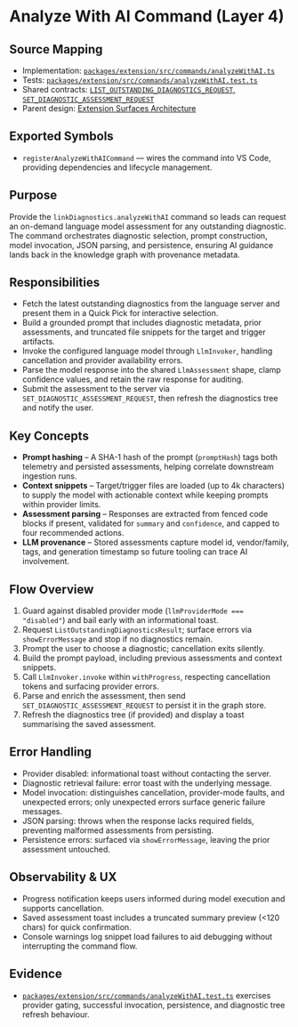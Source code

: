 # Analyze With AI Command (Layer 4)

## Source Mapping
- Implementation: [`packages/extension/src/commands/analyzeWithAI.ts`](../../../packages/extension/src/commands/analyzeWithAI.ts)
- Tests: [`packages/extension/src/commands/analyzeWithAI.test.ts`](../../../packages/extension/src/commands/analyzeWithAI.test.ts)
- Shared contracts: [`LIST_OUTSTANDING_DIAGNOSTICS_REQUEST`, `SET_DIAGNOSTIC_ASSESSMENT_REQUEST`](../../../packages/shared/src/contracts/diagnostics.ts)
- Parent design: [Extension Surfaces Architecture](../../layer-3/extension-surfaces.mdmd.md)

## Exported Symbols
- `registerAnalyzeWithAICommand` — wires the command into VS Code, providing dependencies and lifecycle management.

## Purpose
Provide the `linkDiagnostics.analyzeWithAI` command so leads can request an on-demand language model assessment for any outstanding diagnostic. The command orchestrates diagnostic selection, prompt construction, model invocation, JSON parsing, and persistence, ensuring AI guidance lands back in the knowledge graph with provenance metadata.

## Responsibilities
- Fetch the latest outstanding diagnostics from the language server and present them in a Quick Pick for interactive selection.
- Build a grounded prompt that includes diagnostic metadata, prior assessments, and truncated file snippets for the target and trigger artifacts.
- Invoke the configured language model through `LlmInvoker`, handling cancellation and provider availability errors.
- Parse the model response into the shared `LlmAssessment` shape, clamp confidence values, and retain the raw response for auditing.
- Submit the assessment to the server via `SET_DIAGNOSTIC_ASSESSMENT_REQUEST`, then refresh the diagnostics tree and notify the user.

## Key Concepts
- **Prompt hashing** – A SHA-1 hash of the prompt (`promptHash`) tags both telemetry and persisted assessments, helping correlate downstream ingestion runs.
- **Context snippets** – Target/trigger files are loaded (up to 4k characters) to supply the model with actionable context while keeping prompts within provider limits.
- **Assessment parsing** – Responses are extracted from fenced code blocks if present, validated for `summary` and `confidence`, and capped to four recommended actions.
- **LLM provenance** – Stored assessments capture model id, vendor/family, tags, and generation timestamp so future tooling can trace AI involvement.

## Flow Overview
1. Guard against disabled provider mode (`llmProviderMode === "disabled"`) and bail early with an informational toast.
2. Request `ListOutstandingDiagnosticsResult`; surface errors via `showErrorMessage` and stop if no diagnostics remain.
3. Prompt the user to choose a diagnostic; cancellation exits silently.
4. Build the prompt payload, including previous assessments and context snippets.
5. Call `LlmInvoker.invoke` within `withProgress`, respecting cancellation tokens and surfacing provider errors.
6. Parse and enrich the assessment, then send `SET_DIAGNOSTIC_ASSESSMENT_REQUEST` to persist it in the graph store.
7. Refresh the diagnostics tree (if provided) and display a toast summarising the saved assessment.

## Error Handling
- Provider disabled: informational toast without contacting the server.
- Diagnostic retrieval failure: error toast with the underlying message.
- Model invocation: distinguishes cancellation, provider-mode faults, and unexpected errors; only unexpected errors surface generic failure messages.
- JSON parsing: throws when the response lacks required fields, preventing malformed assessments from persisting.
- Persistence errors: surfaced via `showErrorMessage`, leaving the prior assessment untouched.

## Observability & UX
- Progress notification keeps users informed during model execution and supports cancellation.
- Saved assessment toast includes a truncated summary preview (<120 chars) for quick confirmation.
- Console warnings log snippet load failures to aid debugging without interrupting the command flow.

## Evidence
- [`packages/extension/src/commands/analyzeWithAI.test.ts`](../../../packages/extension/src/commands/analyzeWithAI.test.ts) exercises provider gating, successful invocation, persistence, and diagnostic tree refresh behaviour.
